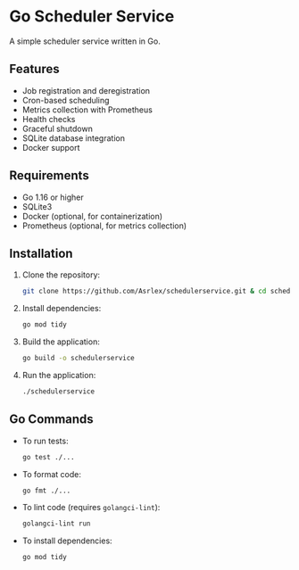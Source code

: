 # Go Scheduler Service

A simple scheduler service written in Go.

## Features

- Job registration and deregistration
- Cron-based scheduling
- Metrics collection with Prometheus
- Health checks
- Graceful shutdown
- SQLite database integration
- Docker support

## Requirements

- Go 1.16 or higher
- SQLite3
- Docker (optional, for containerization)
- Prometheus (optional, for metrics collection)

## Installation

1. Clone the repository:
   ```bash
   git clone https://github.com/Asrlex/schedulerservice.git & cd schedulerservice
   ```

2. Install dependencies:
   ```bash
   go mod tidy
   ```

3. Build the application:
   ```bash
   go build -o schedulerservice
   ```

4. Run the application:
   ```bash
   ./schedulerservice
   ```

## Go Commands

- To run tests:
  ```bash
  go test ./...
  ```
- To format code:
  ```bash
  go fmt ./...
  ```
- To lint code (requires `golangci-lint`):
  ```bash
  golangci-lint run
  ```
- To install dependencies:
  ```bash
  go mod tidy
  ```
